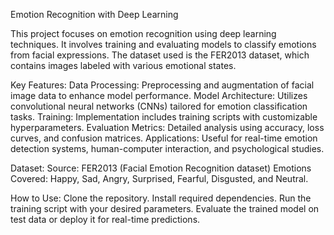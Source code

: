 Emotion Recognition with Deep Learning

This project focuses on emotion recognition using deep learning techniques. It involves training and evaluating models to classify emotions from facial expressions. The dataset used is the FER2013 dataset, which contains images labeled with various emotional states.

Key Features:
Data Processing: Preprocessing and augmentation of facial image data to enhance model performance.
Model Architecture: Utilizes convolutional neural networks (CNNs) tailored for emotion classification tasks.
Training: Implementation includes training scripts with customizable hyperparameters.
Evaluation Metrics: Detailed analysis using accuracy, loss curves, and confusion matrices.
Applications: Useful for real-time emotion detection systems, human-computer interaction, and psychological studies.

Dataset:
Source: FER2013 (Facial Emotion Recognition dataset)
Emotions Covered: Happy, Sad, Angry, Surprised, Fearful, Disgusted, and Neutral.

How to Use:
Clone the repository.
Install required dependencies.
Run the training script with your desired parameters.
Evaluate the trained model on test data or deploy it for real-time predictions.
